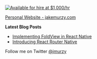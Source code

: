 [![Available for hire at $1,000/hr](https://img.shields.io/badge/Committer-hire%20me%20for%20%241%2C000%2Fhr-red)](https://committer.com)



[Personal Website - jakemurzy.com](https://jakemurzy.com)

**Latest Blog Posts**
- [Implementing FoldView in React Native](https://commitocracy.com/implementing-foldview-in-react-native-e970011f98b8)
- [Introducing React Router Native](https://commitocracy.com/introducing-react-router-native-b02e76b8ca5d)

Follow me on Twitter [@jmurzy](https://twitter.com/jmurzy)
